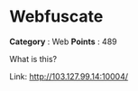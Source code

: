# Webfuscate

**Category** : Web
**Points** : 489

What is this?

Link: http://103.127.99.14:10004/



